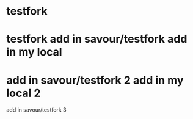 # testfork
testfork
add in savour/testfork
add in my local
===
add in savour/testfork 2
add in my local 2
===
add in savour/testfork 3
